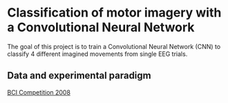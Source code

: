 # Classification of motor imagery with a Convolutional Neural Network

The goal of this project is to train a Convolutional Neural Network (CNN) to classify 4 different imagined movements from single EEG trials.

## Data and experimental paradigm

[BCI Competition 2008](https://www.bbci.de/competition/iv/desc_2a.pdf)
